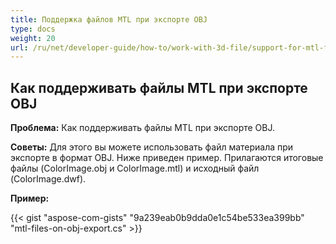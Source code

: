 ```yaml
---
title: Поддержка файлов MTL при экспорте OBJ
type: docs
weight: 20
url: /ru/net/developer-guide/how-to/work-with-3d-file/support-for-mtl-files-on-obj-export/
---
```



## **Как поддерживать файлы MTL при экспорте OBJ**

**Проблема:** Как поддерживать файлы MTL при экспорте OBJ.

**Советы:** Для этого вы можете использовать файл материала при экспорте в формат OBJ. Ниже приведен пример. Прилагаются итоговые файлы (ColorImage.obj и ColorImage.mtl) и исходный файл (ColorImage.dwf).

**Пример:**

{{< gist "aspose-com-gists" "9a239eab0b9dda0e1c54be533ea399bb" "mtl-files-on-obj-export.cs" >}}
